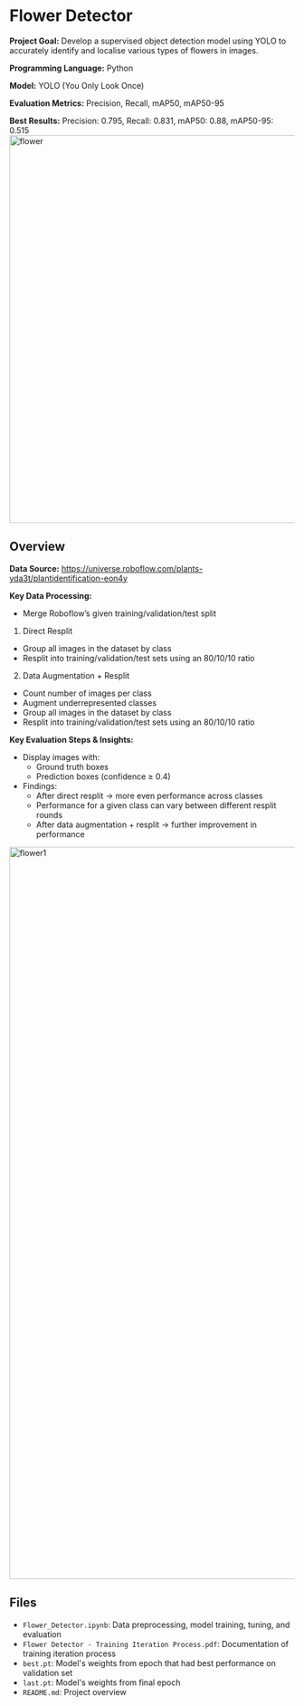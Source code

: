 # Flower Detector

**Project Goal:** Develop a supervised object detection model using YOLO to accurately identify and localise various types of flowers in images.

**Programming Language:** Python

 **Model:** YOLO (You Only Look Once)

**Evaluation Metrics:** Precision, Recall, mAP50, mAP50-95

**Best Results:** Precision: 0.795, Recall: 0.831, mAP50: 0.88, mAP50-95: 0.515
<img width="1662" height="685" alt="flower" src="https://github.com/user-attachments/assets/3afb3960-118f-415d-b70c-9a7cdef4a2f5" />
## Overview

**Data Source:** https://universe.roboflow.com/plants-yda3t/plantidentification-eon4y

**Key Data Processing:**
- Merge Roboflow’s given training/validation/test split
1. Direct Resplit
- Group all images in the dataset by class
- Resplit into training/validation/test sets using an 80/10/10 ratio
2. Data Augmentation + Resplit
- Count number of images per class
- Augment underrepresented classes
- Group all images in the dataset by class
- Resplit into training/validation/test sets using an 80/10/10 ratio

**Key Evaluation Steps & Insights:**
- Display images with:
  - Ground truth boxes
  - Prediction boxes (confidence ≥ 0.4)
- Findings:
  - After direct resplit → more even performance across classes
  - Performance for a given class can vary between different resplit rounds
  - After data augmentation + resplit → further improvement in performance
<img width="1877" height="1293" alt="flower1" src="https://github.com/user-attachments/assets/e0c700d4-2b26-4dfc-a05b-7713e7ebcd6c" />

## Files
- `Flower_Detector.ipynb`: Data preprocessing, model training, tuning, and evaluation
- `Flower Detector - Training Iteration Process.pdf`: Documentation of training iteration process
- `best.pt`: Model's weights from epoch that had best performance on validation set
- `last.pt`: Model's weights from final epoch
- `README.md`: Project overview

